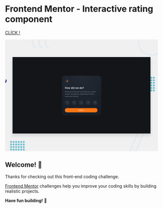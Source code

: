# Frontend Mentor - Interactive rating component
[CLİCK !](https://cansuoztas.github.io/Web-page-team-anka/)

![Design preview for the Interactive rating component coding challenge](./design/desktop-preview.jpg)

## Welcome! 👋

Thanks for checking out this front-end coding challenge.

[Frontend Mentor](https://www.frontendmentor.io) challenges help you improve your coding skills by building realistic projects.


**Have fun building!** 🚀
